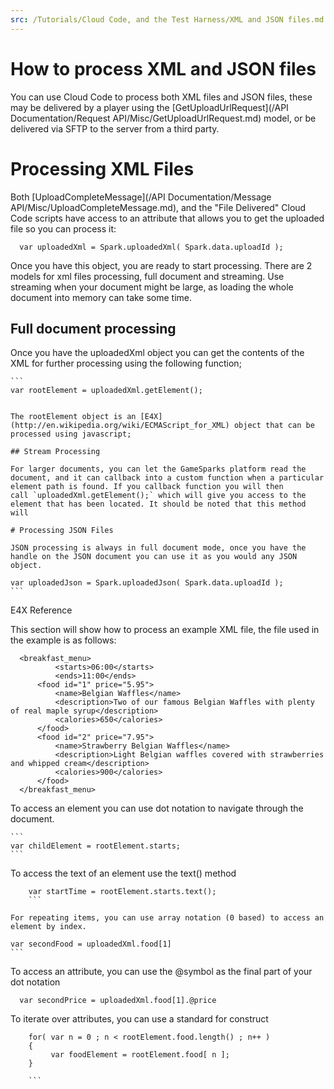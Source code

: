 ```yaml
---
src: /Tutorials/Cloud Code, and the Test Harness/XML and JSON files.md
---
```


# How to process XML and JSON files

You can use Cloud Code to process both XML files and JSON files, these may be delivered by a player using the [GetUploadUrlRequest](/API Documentation/Request API/Misc/GetUploadUrlRequest.md) model, or be delivered via SFTP to the server from a third party.

# Processing XML Files

Both [UploadCompleteMessage](/API Documentation/Message API/Misc/UploadCompleteMessage.md), and the "File Delivered" Cloud Code scripts have access to an attribute that allows you to get the uploaded file so you can process it:

  ```  
    var uploadedXml = Spark.uploadedXml( Spark.data.uploadId );
```

Once you have this object, you are ready to start processing. There are 2 models for xml files processing, full document and streaming. Use streaming when your document might be large, as loading the whole document into memory can take some time.

## Full document processing

Once you have the uploadedXml object you can get the contents of the XML for further processing using the following function;

    ```
    var rootElement = uploadedXml.getElement();
```

The rootElement object is an [E4X](http://en.wikipedia.org/wiki/ECMAScript_for_XML) object that can be processed using javascript;

## Stream Processing

For larger documents, you can let the GameSparks platform read the document, and it can callback into a custom function when a particular element path is found. If you callback function you will then call `uploadedXml.getElement();` which will give you access to the element that has been located. It should be noted that this method will

# Processing JSON Files

JSON processing is always in full document mode, once you have the handle on the JSON document you can use it as you would any JSON object.

  ```  
    var uploadedJson = Spark.uploadedJson( Spark.data.uploadId );
    ```

E4X Reference

This section will show how to process an example XML file, the file used in the example is as follows:

  ```  
    <breakfast_menu>
            <starts>06:00</starts>
            <ends>11:00</ends>
    	<food id="1" price="5.95">
    		<name>Belgian Waffles</name>
    		<description>Two of our famous Belgian Waffles with plenty of real maple syrup</description>
    		<calories>650</calories>
    	</food>
    	<food id="2" price="7.95">
    		<name>Strawberry Belgian Waffles</name>
    		<description>Light Belgian waffles covered with strawberries and whipped cream</description>
    		<calories>900</calories>
    	</food>
    </breakfast_menu>
```
To access an element you can use dot notation to navigate through the document.

    ```
    var childElement = rootElement.starts;
    ```

To access the text of an element use the text() method

```    
    var startTime = rootElement.starts.text();
    ```

For repeating items, you can use array notation (0 based) to access an element by index.

  ```  
    var secondFood = uploadedXml.food[1]
    ```

To access an attribute, you can use the \@symbol as the final part of your dot notation

  ```  
    var secondPrice = uploadedXml.food[1].@price
```
To iterate over attributes, you can use a standard for construct

```    
    for( var n = 0 ; n < rootElement.food.length() ; n++ )
    {
         var foodElement = rootElement.food[ n ];
    }

    ```
